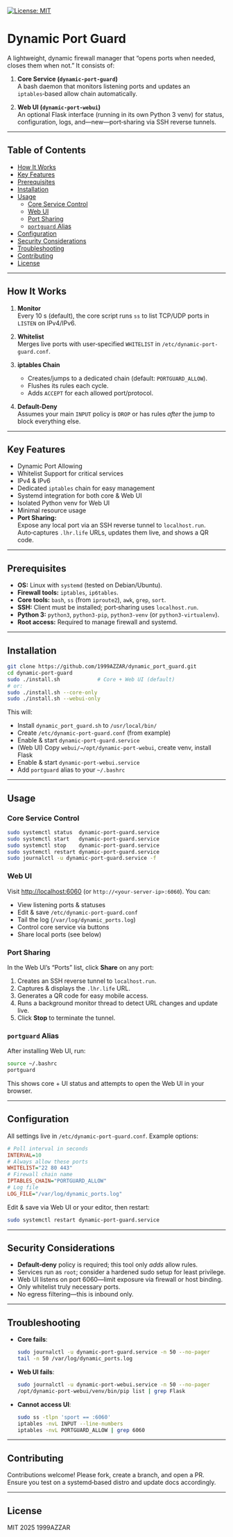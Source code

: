 [![License: MIT](https://img.shields.io/badge/License-MIT-yellow.svg)](https://opensource.org/licenses/MIT)

# Dynamic Port Guard

A lightweight, dynamic firewall manager that “opens ports when needed, closes them when not.” It consists of:

1. **Core Service (`dynamic-port-guard`)**  
   A bash daemon that monitors listening ports and updates an `iptables`‑based allow chain automatically.

2. **Web UI (`dynamic-port-webui`)**  
   An optional Flask interface (running in its own Python 3 venv) for status, configuration, logs, and—new—port‑sharing via SSH reverse tunnels.

---

## Table of Contents

- [How It Works](#how-it-works)  
- [Key Features](#key-features)  
- [Prerequisites](#prerequisites)  
- [Installation](#installation)  
- [Usage](#usage)  
  - [Core Service Control](#core-service-control)  
  - [Web UI](#web-ui)  
  - [Port Sharing](#port-sharing)  
  - [`portguard` Alias](#portguard-alias)  
- [Configuration](#configuration)  
- [Security Considerations](#security-considerations)  
- [Troubleshooting](#troubleshooting)  
- [Contributing](#contributing)  
- [License](#license)

---

## How It Works

1. **Monitor**  
   Every 10 s (default), the core script runs `ss` to list TCP/UDP ports in `LISTEN` on IPv4/IPv6.

2. **Whitelist**  
   Merges live ports with user‑specified `WHITELIST` in `/etc/dynamic-port-guard.conf`.

3. **iptables Chain**  
   - Creates/jumps to a dedicated chain (default: `PORTGUARD_ALLOW`).  
   - Flushes its rules each cycle.  
   - Adds `ACCEPT` for each allowed port/protocol.

4. **Default-Deny**  
   Assumes your main `INPUT` policy is `DROP` or has rules *after* the jump to block everything else.

---

## Key Features

- Dynamic Port Allowing  
- Whitelist Support for critical services  
- IPv4 & IPv6  
- Dedicated `iptables` chain for easy management  
- Systemd integration for both core & Web UI  
- Isolated Python venv for Web UI  
- Minimal resource usage  
- **Port Sharing:**  
  Expose any local port via an SSH reverse tunnel to `localhost.run`.  
  Auto‑captures `.lhr.life` URLs, updates them live, and shows a QR code.

---

## Prerequisites

- **OS:** Linux with `systemd` (tested on Debian/Ubuntu).  
- **Firewall tools:** `iptables`, `ip6tables`.  
- **Core tools:** `bash`, `ss` (from `iproute2`), `awk`, `grep`, `sort`.  
- **SSH:** Client must be installed; port‑sharing uses `localhost.run`.  
- **Python 3:** `python3`, `python3-pip`, `python3-venv` (or `python3-virtualenv`).  
- **Root access:** Required to manage firewall and systemd.

---

## Installation

```bash
git clone https://github.com/1999AZZAR/dynamic_port_guard.git
cd dynamic-port-guard
sudo ./install.sh            # Core + Web UI (default)
# or:
sudo ./install.sh --core-only
sudo ./install.sh --webui-only
```

This will:

- Install `dynamic_port_guard.sh` to `/usr/local/bin/`  
- Create `/etc/dynamic-port-guard.conf` (from example)  
- Enable & start `dynamic-port-guard.service`  
- (Web UI) Copy `webui/→/opt/dynamic-port-webui`, create venv, install Flask  
- Enable & start `dynamic-port-webui.service`  
- Add `portguard` alias to your `~/.bashrc`

---

## Usage

### Core Service Control

```bash
sudo systemctl status  dynamic-port-guard.service
sudo systemctl start   dynamic-port-guard.service
sudo systemctl stop    dynamic-port-guard.service
sudo systemctl restart dynamic-port-guard.service
sudo journalctl -u dynamic-port-guard.service -f
```

### Web UI

Visit <http://localhost:6060> (or `http://<your-server-ip>:6060`). You can:

- View listening ports & statuses  
- Edit & save `/etc/dynamic-port-guard.conf`  
- Tail the log (`/var/log/dynamic_ports.log`)  
- Control core service via buttons  
- Share local ports (see below)

### Port Sharing

In the Web UI’s “Ports” list, click **Share** on any port:

1. Creates an SSH reverse tunnel to `localhost.run`.  
2. Captures & displays the `.lhr.life` URL.  
3. Generates a QR code for easy mobile access.  
4. Runs a background monitor thread to detect URL changes and update live.  
5. Click **Stop** to terminate the tunnel.

### `portguard` Alias

After installing Web UI, run:

```bash
source ~/.bashrc
portguard
```

This shows core + UI status and attempts to open the Web UI in your browser.

---

## Configuration

All settings live in `/etc/dynamic-port-guard.conf`. Example options:

```ini
# Poll interval in seconds
INTERVAL=10
# Always allow these ports
WHITELIST="22 80 443"
# Firewall chain name
IPTABLES_CHAIN="PORTGUARD_ALLOW"
# Log file
LOG_FILE="/var/log/dynamic_ports.log"
```

Edit & save via Web UI or your editor, then restart:

```bash
sudo systemctl restart dynamic-port-guard.service
```

---

## Security Considerations

- **Default‑deny** policy is required; this tool only *adds* allow rules.  
- Services run as `root`; consider a hardened sudo setup for least privilege.  
- Web UI listens on port 6060—limit exposure via firewall or host binding.  
- Only whitelist truly necessary ports.  
- No egress filtering—this is inbound only.

---

## Troubleshooting

- **Core fails**:  
  ```bash
  sudo journalctl -u dynamic-port-guard.service -n 50 --no-pager
  tail -n 50 /var/log/dynamic_ports.log
  ```

- **Web UI fails**:  
  ```bash
  sudo journalctl -u dynamic-port-webui.service -n 50 --no-pager
  /opt/dynamic-port-webui/venv/bin/pip list | grep Flask
  ```

- **Cannot access UI**:  
  ```bash
  sudo ss -tlpn 'sport == :6060'
  iptables -nvL INPUT --line-numbers
  iptables -nvL PORTGUARD_ALLOW | grep 6060
  ```

---

## Contributing

Contributions welcome! Please fork, create a branch, and open a PR.  
Ensure you test on a systemd‑based distro and update docs accordingly.

---

## License

MIT 2025 1999AZZAR
